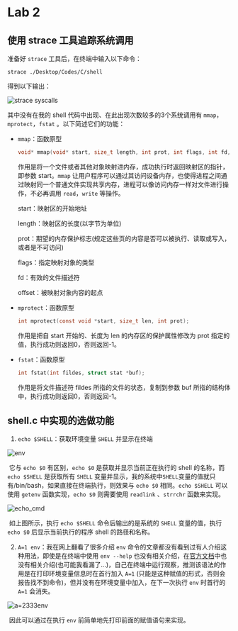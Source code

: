 # Lab 2

## 使用 strace 工具追踪系统调用

准备好 `strace` 工具后，在终端中输入以下命令：

```
strace ./Desktop/Codes/C/shell
```

得到以下输出：

![strace syscalls](https://github.com/LiangJuntao990113/OSH-2021-Labs/blob/main/lab2/pictures/syscalls.png)

其中没有在我的 shell 代码中出现、在此出现次数较多的3个系统调用有 `mmap`，`mprotect`，`fstat` 。以下简述它们的功能：

* `mmap`：函数原型

  ```c
  void* mmap(void* start, size_t length, int prot, int flags, int fd, off_t offset);
  ```

  作用是将一个文件或者其他对象映射进内存，成功执行时返回映射区的指针，即参数 start。`mmap` 让用户程序可以通过其访问设备内存，也使得进程之间通过映射同一个普通文件实现共享内存，进程可以像访问内存一样对文件进行操作，不必再调用 `read`，`write` 等操作。

  start：映射区的开始地址

  length：映射区的长度(以字节为单位)

  prot：期望的内存保护标志(规定这些页的内容是否可以被执行、读取或写入，或者是不可访问)

  flags：指定映射对象的类型

  fd：有效的文件描述符

  offset：被映射对象内容的起点

* `mprotect`：函数原型

  ```C
  int mprotect(const void *start, size_t len, int prot);
  ```

  作用是把自 start 开始的、长度为 len 的内存区的保护属性修改为 prot 指定的值，执行成功则返回0，否则返回-1。 

* `fstat`：函数原型

  ```c
  int fstat(int fildes, struct stat *buf);
  ```

  作用是将文件描述符 fildes 所指的文件的状态，复制到参数 buf 所指的结构体中，执行成功则返回0，否则返回-1。

## shell.c 中实现的选做功能

1. `echo $SHELL`：获取环境变量 `SHELL` 并显示在终端

![env](/home/snowball/Desktop/env.jpg)

​		它与 `echo $0` 有区别，`echo $0` 是获取并显示当前正在执行的 shell 的名称，而 `echo $SHELL` 是获取所有 `SHELL` 变量并显示，我的系统中`SHELL`变量的值就只有/bin/bash，如果直接在终端执行，则效果与 `echo $0` 相同。`echo $SHELL` 可以使用 `getenv` 函数实现，`echo $0` 则需要使用 `readlink` 、`strrchr` 函数来实现。

![echo_cmd](/home/snowball/Desktop/echo_cmd.jpg)

​		如上图所示，执行 `echo $SHELL` 命令后输出的是系统的 `SHELL` 变量的值，执行 `echo $0` 后显示当前执行的程序 shell 的路径和名称。

2. `A=1 env`：我在网上翻看了很多介绍 `env` 命令的文章都没有看到过有人介绍这种用法，即使是在终端中使用 `env --help` 也没有相关介绍，在[官方文档](https://www.gnu.org/software/coreutils/env)中也没有相关介绍(也可能我看漏了...)，自己在终端中运行观察，推测该语法的作用是在打印环境变量信息时在首行加入 `A=1` (只能是这种赋值的形式，否则会报告找不到命令)，但并没有在环境变量中加入，在下一次执行 `env` 时首行的 `A=1` 会消失。

![a=2333env](/home/snowball/Desktop/a=2333env.jpg)

​		因此可以通过在执行 `env` 前简单地先打印前面的赋值语句来实现。





